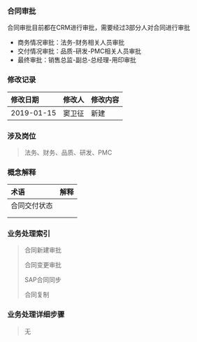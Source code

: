 ### 合同审批

合同审批目前都在CRM进行审批，需要经过3部分人对合同进行审批

* 商务情况审批：法务-财务相关人员审批
* 交付情况审批：品质-研发-PMC相关人员审批
* 最终审批：销售总监-副总-总经理-用印审批

### 修改记录

| 修改日期 | 修改人 | 修改内容 |
| :--- | :--- | :--- |
| 2019-01-15 | 窦卫征 | 新建 |

### 涉及岗位

> 法务、财务、品质、研发、PMC

### 概念解释

| 术语 | 解释 |
| :--- | :--- |
| 合同交付状态 |  |
|  |  |
|  |  |

### 业务处理索引

> 合同新建审批
>
> 合同变更审批
>
> SAP合同同步
>
> 合同复制

### 业务处理详细步骤

> 无



